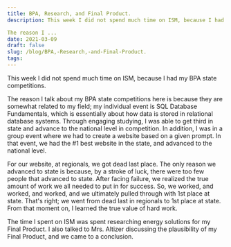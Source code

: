 ```yaml
---
title: BPA, Research, and Final Product.
description: This week I did not spend much time on ISM, because I had my BPA state competitions. 

The reason I ...
date: 2021-03-09
draft: false
slug: /blog/BPA,-Research,-and-Final-Product.
tags: 
---
```

This week I did not spend much time on ISM, because I had my BPA state competitions. 

The reason I talk about my BPA state competitions here is because they are somewhat related to my field; my individual event is SQL Database Fundamentals, which is essentially about how data is stored in relational database systems. Through engaging studying, I was able to get third in state and advance to the national level in competition. In addition, I was in a group event where we had to create a website based on a given prompt. In that event, we had the #1 best website in the state, and advanced to the national level.

For our website, at regionals, we got dead last place. The only reason we advanced to state is because, by a stroke of luck, there were too few people that advanced to state. After facing failure, we realized the true amount of work we all needed to put in for success. So, we worked, and worked, and worked, and we ultimately pulled through with 1st place at state. That's right; we went from dead last in regionals to 1st place at state. From that moment on, I learned the true value of hard work.

The time I spent on ISM was spent researching energy solutions for my Final Product. I also talked to Mrs. Altizer discussing the plausibility of my Final Product, and we came to a conclusion. 

